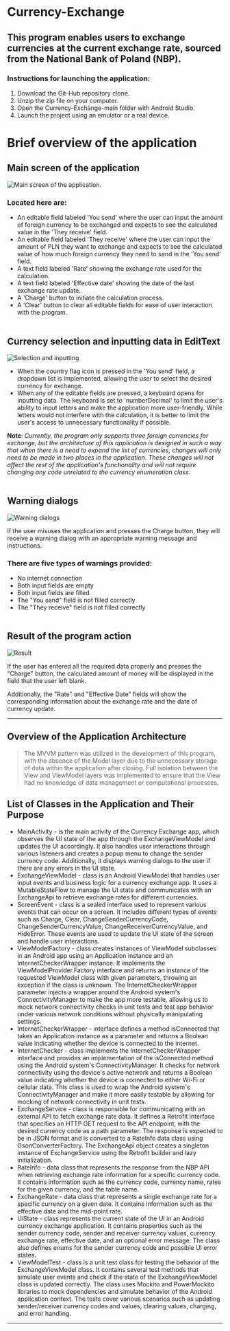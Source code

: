# Currency-Exchange
## This program enables users to exchange currencies at the current exchange rate, sourced from the National Bank of Poland (NBP).

### Instructions for launching the application:<br/>

1. Download the Git-Hub repository clone.<br/>
2. Unzip the zip file on your computer.<br/>
3. Open the Currency-Exchange-main folder with Android Studio.<br/>
4. Launch the project using an emulator or a real device.<br/>

# Brief overview of the application
## Main screen of the application
![Main screen of the application.](https://lh3.googleusercontent.com/pw/AMWts8DyaiaDksou2jNNSrbBVXl3wgp6OkUZnW5oCEX2nzBPOhZLGNChRnt-HYxdyo-35XuO1frRjSDcG-nNapIpudn50uRHbN1C09RZvZh1T3Q6P9pDSZbkZUT4EYURemHQEdwilZe6-lcZIIxXoboVBowxYg=w459-h822-s-no?authuser=0)
### Located here are:<br/>

- An editable field labeled 'You send' where the user can input the amount of foreign currency to be exchanged and expects to see the calculated value in the 'They receive' field.
- An editable field labeled 'They receive' where the user can input the amount of PLN they want to exchange and expects to see the calculated value of how much foreign currency they need to send in the 'You send' field.
- A text field labeled 'Rate' showing the exchange rate used for the calculation.
- A text field labeled 'Effective date' showing the date of the last exchange rate update.
- A 'Charge' button to initiate the calculation process.
- A 'Clear' button to clear all editable fields for ease of user interaction with the program.<br/><br/>

## Currency selection and inputting data in EditText<br/>
![Selection and inputting](https://lh3.googleusercontent.com/pw/AMWts8ABSPigxwWxdUHcBNqLPTTCKma4D4NpI8sSjD_cq_3LzuWKtK5TA-FQgNE_CaI_UgCShlrQcM6GW4RFTSy0Hb7WEfRIP58HI3NpFoGJrlJDDzdqKMgYOSY2y-z3on_ljWbzNQzrgt-f2fnJk2vqiur6jw=w463-h823-no?authuser=0)

- When the country flag icon is pressed in the 'You send' field, a dropdown list is implemented, allowing the user to select the desired currency for exchange.
- When any of the editable fields are pressed, a keyboard opens for inputting data. The keyboard is set to 'numberDecimal' to limit the user's ability to input letters and make the application more user-friendly. While letters would not interfere with the calculation, it is better to limit the user's access to unnecessary functionality if possible.
  
**Note**: *Currently, the program only supports three foreign currencies for exchange, but the architecture of this application is designed in such a way that when there is a need to expand the list of currencies, changes will only need to be made in two places in the application. These changes will not affect the rest of the application's functionality and will not require changing any code unrelated to the currency enumeration class.*
<br/><br/>

## Warning dialogs<br/>

![Warning dialogs](https://lh3.googleusercontent.com/w1QFv85rjrl4MdPYPJLoCzvPNxOAWndUvki5b4n5Zuy4K5oc-yC3xeIZkkPMOHUVsfid_2GMCkCuv4aOWS1uiMMqftOCpZz3qD-vG2bfWWlmEiK9bbVTxLWSVoUmGAB0JD3yGqh-lhK3RbpOMyH4ev9mMsgbrNiNuXmE4RorVxhfoRdObOjHWsmf4bBixSSvMHERv5eVbpn_r7rVu0NhZoLMT_HjrhE9PonrZdHDstSmZ0mj-l8kHWF9zuQdjoND824y6_vGfQAZrmF0LahErx4_y3PXnBtlTWha3f86x0KcQRn9EkVZMI9W6dyTrltC8T6z7Lesl3-wpjRiqP3Z3Wdx8-PSoT1G9CvB__OACf3Aex0KhxMy4OK_eqnDr3pGdltws58UUiIcYzZgIphSLhEy8F7UpbwlEiIrNXawTYCBDRxKXtraQBsiArN14IcHA-3qoHDrTC3zhQmure1OPd-9OYCi_KyKrqbjdDChZ53EBcpsO9YDHhUB_ruOXI6hOuT2FBA2AEjcM0vFRJ98pz0Mj4tkCifnpXTmqGx3yA_fGAeYZaoMNzBgX29ya5C_HdPhchJ1hIlilWkQCuFvGoe6E88HLnVMeKBNoDDp5j0QtNOBrY7EuDPHcJilM9VdvlA73B7Tshb4uRV4xXOYhrbI3iLi9rH5KtJIs7ZjEhOMouhrsm8e9l_PaRTBsSW2ZEV5dRiEIFFm5M6cyVU9O956d9jojNgWgTzJ4PJ5iPhx-U0cKB3fAzWSEYnoFOkeTufSXOEfO4Tqkc3tVsMtkiz6HCBg3Fnbbl1_OXCBl6XbLB_sPCROfYaD_56_OIBkQuzTzQ5xsmCZvHWxMrPFcMj3XRSKiGkiloApYe8b2e-S0Y0oSGaiXNGwhQD_-kyBUYS3pPU-uGknVfDqbNUrTmy26F4HtP-n2MhoV0kFqcD_FvXJPVNXxs_oM_PprNr-kCeuf4BeeFLoPCgUEBqcSQ=w465-h822-no?authuser=0)<br/>

If the user misuses the application and presses the Charge button, they will receive a warning dialog with an appropriate warning message and instructions.

### There are five types of warnings provided:
- No internet connection
- Both input fields are empty
- Both input fields are filled
- The "You send" field is not filled correctly
- The "They receive" field is not filled correctly
<br/><br/>

## Result of the program action<br/>

![Result](https://lh3.googleusercontent.com/Zg-9SA9EBMsrH10OjWxrBQ6ocFUMgScLnx44z11zka0bYxp_MX_DWJnBOqL15tJIJNotAGqFtx_Evjp28KM2gEUap9rHaZoyJcpsYR1TNUnlXsdyAd9PaA6TmIZDT_TSJgRQFsH2RSCggsAyiB91nsVNGQWEfs5d7HizcRyY_CjeydMwPyzCVKp7v4Fv56-PdnLyNWzGWXBreo1rDH5bzn7_JmsM74HaiGBqs254UtjQdUeCjpW-FZzm-7SC-dgctEMNc9qiPCqdaxKly8ZuFrTDfr6O2HCdynlRjYp6NJ2bMBcs7pKg4halBDh1c9jqvE8REKktB_SFZrgNPPm15boA4C2Ab8Y48WgJ8PTovwjeFZMstESETpt3Dmg5I0xT36M-IBzuvdedSGHVVn8C0U6N0oiERWXh5aWGPUjaltgzXA7JINdJCfQQH77FxgmmsCTNPaNF-0q9Xl-LnwqILSAQsCKptdb3PhSi0WsUWy17JApuaQaHo5S-gFvqu85DTV_21uWkYb7-c_r07ztTpns3IylwGIMd0XBlPx9nG6xLnDCvzXF2AvffN32P8FhQGXbs5InxJkMevyzmuKpMsKNUnTF_hXrpZJ8qbvEVLS-LRwkq2yP2ayyDnCknfFS307MN-kbB5y2eytoDtQqNsefcDp8855fW85jR0FxAX9ZxCr7M_mecze6xcID8fHYBHQ0jQHsgEl8saMIDe6RNLlgQRYddV5Ru8PDHE8cs5v4KzBi_DfUzD_fEp_wdpkeiQDXBMI35bgELvfJU-Ym1PUTyG0_jJIlJlai5_gqC72soTKo6YY10ToGA2pO32psm_mA-GHsEGurc4zHirRl9E7N8a9LBUQzFni7qEzDTAUnPRfyrWIO3XkjKBk09RLzLBnVO1D2XkGscUyHtO2OfCyLc2b8tW4Dmpsm3yu5n2H2j4MaU5dsvwPqLAjeLRIUMsi5SQ3Hx1QuwL92r84Fsfg=w464-h823-no?authuser=0)<br/>

If the user has entered all the required data properly and presses the "Charge" button, the calculated amount of money will be displayed in the field that the user left blank. 

Additionally, the "Rate" and "Effective Date" fields will show the corresponding information about the exchange rate and the date of currency update.
___

## Overview of the Application Architecture<br/>
> The MVVM pattern was utilized in the development of this program, with the absence of the Model layer due to the unnecessary storage of data within the application after closing. Full isolation between the View and ViewModel layers was implemented to ensure that the View had no knowledge of data management or computational processes.

## List of Classes in the Application and Their Purpose

- MainActivity - is the main activity of the Currency Exchange app, which observes the UI state of the app through the ExchangeViewModel and updates the UI accordingly. It also handles user interactions through various listeners and creates a popup menu to change the sender currency code. Additionally, it displays warning dialogs to the user if there are any errors in the UI state.
- ExchangeViewModel  - class is an Android ViewModel that handles user input events and business logic for a currency exchange app. It uses a MutableStateFlow to manage the UI state and communicates with an ExchangeApi to retrieve exchange rates for different currencies.
 - ScreenEvent - class is a sealed interface used to represent various events that can occur on a screen. It includes different types of events such as Charge, Clear, ChangeSenderCurrencyCode, ChangeSenderCurrencyValue, ChangeReceiverCurrencyValue, and HideError. These events are used to update the UI state of the screen and handle user interactions.
 - ViewModelFactory - class creates instances of ViewModel subclasses in an Android app using an Application instance and an InternetCheckerWrapper instance. It implements the ViewModelProvider.Factory interface and returns an instance of the requested ViewModel class with given parameters, throwing an exception if the class is unknown. The InternetCheckerWrapper parameter injects a wrapper around the Android system's ConnectivityManager to make the app more testable, allowing us to mock network connectivity checks in unit tests and test app behavior under various network conditions without physically manipulating settings.
 - InternetCheckerWrapper -  interface defines a method isConnected that takes an Application instance as a parameter and returns a Boolean value indicating whether the device is connected to the internet.
 - InternetChecker - class implements the InternetCheckerWrapper interface and provides an implementation of the isConnected method using the Android system's ConnectivityManager. It checks for network connectivity using the device's active network and returns a Boolean value indicating whether the device is connected to either Wi-Fi or cellular data. This class is used to wrap the Android system's ConnectivityManager and make it more easily testable by allowing for mocking of network connectivity in unit tests.
 - ExchangeService - class is responsible for communicating with an external API to fetch exchange rate data. It defines a Retrofit interface that specifies an HTTP GET request to the API endpoint, with the desired currency code as a path parameter. The response is expected to be in JSON format and is converted to a RateInfo data class using GsonConverterFactory. The ExchangeApi object creates a singleton instance of ExchangeService using the Retrofit builder and lazy initialization.
 - RateInfo - data class that represents the response from the NBP API when retrieving exchange rate information for a specific currency code. It contains information such as the currency code, currency name, rates for the given currency, and the table name.
 - ExchangeRate - data class that represents a single exchange rate for a specific currency on a given date. It contains information such as the effective date and the mid-point rate.
 - UiState - class represents the current state of the UI in an Android currency exchange application. It contains properties such as the sender currency code, sender and receiver currency values, currency exchange rate, effective date, and an optional error message. The class also defines enums for the sender currency code and possible UI error states.
 - ViewModelTest -  class is a unit test class for testing the behavior of the ExchangeViewModel class. It contains several test methods that simulate user events and check if the state of the ExchangeViewModel class is updated correctly. The class uses Mockito and PowerMockito libraries to mock dependencies and simulate behavior of the Android application context. The tests cover various scenarios such as updating sender/receiver currency codes and values, clearing values, charging, and error handling.
___
